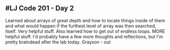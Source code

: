 #LJ Code 201 - Day 2
----

Learned about arrays of great depth and how to locate things inside of them and what would happen if the furthest level of array was then searched, itself.
Very helpful stuff.
Also learned how to get out of endless loops. MORE helpful stuff.
I'd probably have a few more thoughts and reflections, but I'm pretty braindead after the lab today.
Grayson - out
